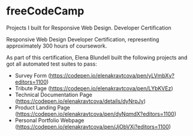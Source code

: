 # freeCodeCamp
Projects I built for Responsive Web Design. Developer Certification

Responsive Web Design Developer Certification, representing approximately 300 hours of coursework.

As part of this certification, Elena Blundell built the following projects and got all automated test suites to pass:
- Survey Form
  (https://codepen.io/elenakravtcova/pen/yLVmbXy?editors=1100)
- Tribute Page
  (https://codepen.io/elenakravtcova/pen/LYbKVEz)
- Technical Documentation Page
  (https://codepen.io/elenakravtcova/details/dyNrpJy)
- Product Landing Page
  (https://codepen.io/elenakravtcova/pen/dyNqmdX?editors=1100)
- Personal Portfolio Webpage
  (https://codepen.io/elenakravtcova/pen/JjObVXj?editors=1100)

